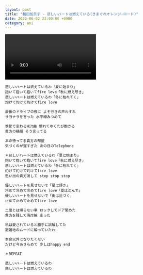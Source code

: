 ```yaml
---
layout: post
title: "和田加奈子 - 悲しいハートは燃えている(きまぐれオレンジ☆ロード)"
date: 2022-06-02 23:00:00 +0900
category: ani
---
```


<div class="video-container">
    <video id="player" class="video-js vjs-default-skin vjs-big-play-centered" data-json="/public/json/ani/和田加奈子 - 悲しいハートは燃えている(きまぐれオレンジ☆ロード).json"></video>
</div>

```
悲しいハートは燃えているわ「夏に始まり」
抱いて抱いて抱いてfire love「秋に燃え尽き」
悲しいハートは燃えているわ「冬に枯れてく」
灼けて灼けて灼けてfire love

最後のドライブの夜に よそ行きの声わすれ
サヨナラを言った 水平線みつめて

季節で変わるHit曲 慣れてゆくたび飽きる
貴方の横顔 そう言ってる

本命待ってる貴方の部屋
気づくのが遅すぎた あの日のTelephone

＊悲しいハートは燃えているわ「夏に始まり」
抱いて抱いて抱いてfire love「秋に燃え尽き」
悲しいハートは燃えているわ「冬に枯れてく」
灼けて灼けて灼けてfire love
思い出の貴方消して stop stop stop

優しいハートを見せないで「星は輝き」
冷めて冷めて冷めてfire love「夏は沈んで」
優しいハートを見せないで「街は近づく」
止めて止めて止めてfire love

二度とは帰らない車 ロックしてドア閉めた
貴方を残して海岸線 走った

私は愛されていると勝手に誤解してた
避暑地のムードに酔っていたわ

本命以外になりたくない
だけど今あきらめて 少しはhappy end

＊REPEAT

悲しいハートは燃えているわ
悲しいハートは燃えているわ
```